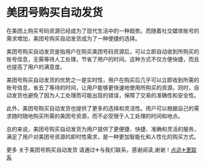 # 美团号购买自动发货

在美团上购买号码资源已经成为了现代生活中的一种趋势。而随着社交媒体账号的需求增加，美团号购买自动发货成为了一种便捷的选择。

美团号购买自动发货是指用户在购买美团号码资源后，可以立即自动收到所购买的账号信息，无需等待人工处理，节省了用户的时间。这种方式不仅方便快捷，而且也提高了用户的满意度。

美团号购买自动发货的优势之一是实时性，用户在购买后几乎可以立即收到所需的账号信息，省去了等待的时间，让用户能够更快速地使用所购买的资源。同时，自动发货也避免了因为人工处理而可能出现的错误，保障了交易的准确性和安全性。

此外，美团号购买自动发货也提供了更多的选择和灵活性。用户可以根据自己的需求随时随地购买所需的美团号资源，而不必受限于人工处理的时间和地点。

总的来说，美团号购买自动发货为用户提供了更便捷、快捷、准确和灵活的服务，满足了用户对美团号资源的即时性需求，是一种更加智能化和人性化的购买方式。

更多 关于美团号购买自动发货 请通过✈与我们联系，感谢阅读,谢谢！[点这✈里联系](https://acc.k02.cc)